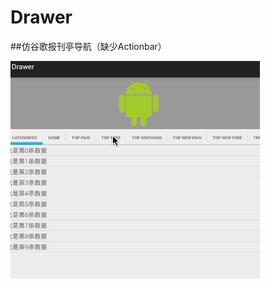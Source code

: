 # Drawer
##仿谷歌报刊亭导航（缺少Actionbar）

![Alt text](https://github.com/vivian8725118/Drawer/blob/master/Drawer.gif)
